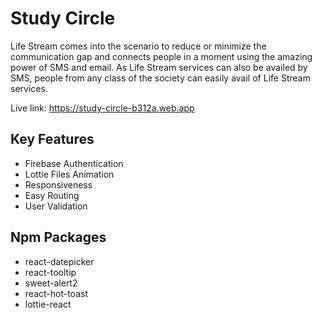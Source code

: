 # Study Circle

Life Stream comes into the scenario to reduce or minimize the communication gap and connects people in a moment using the amazing power of SMS and email. As Life Stream services can also be availed by SMS, people from any class of the society can easily avail of Life Stream services.

Live link: https://study-circle-b312a.web.app

## Key Features

- Firebase Authentication
- Lottie Files Animation
- Responsiveness
- Easy Routing
- User Validation

## Npm Packages

- react-datepicker
- react-tooltip
- sweet-alert2
- react-hot-toast
- lottie-react
